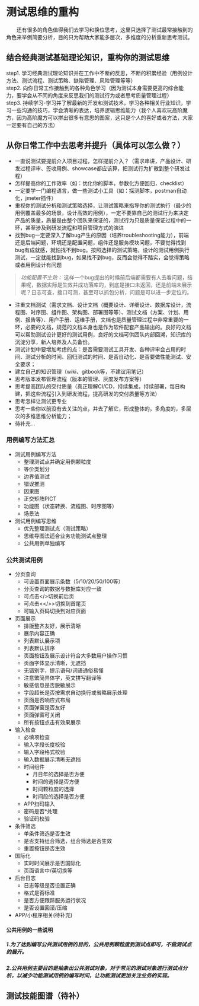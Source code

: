 # 测试思维的重构

&#8195;&#8195;还有很多的角色值得我们去学习和换位思考，这里只选择了测试最常接触到的角色来举例简要分析，目的只为帮助大家能多层次，多维度的分析重新思考测试。

## 结合经典测试基础理论知识，重构你的测试思维

step1. 学习经典测试理论知识并在工作中不断的反思，不断的积累经验（用例设计方法、测试流程、测试策略、缺陷管理、风险管理等等）   
step2. 向你日常工作接触到的各种角色学习（因为测试本身需要更高的综合能力，要学会从不同的角度来反思我们的测试行为或者思考质量管理过程）  
step3. 持续学习-学习并了解最新的开发和测试技术，学习各种相关行业知识，学习一些沟通的技巧，学会清晰的表达，培养逻辑思维能力（我个人喜欢玩高阶魔方，因为高阶魔方可以拼出很多有意思的图案，这只是个人的喜好或者方法，大家一定要有自己的方法）

## 从你日常工作中去思考并提升（具体可以怎么做？）

* 一直说测试要提前介入项目过程，怎样提前介入？（需求串讲，产品设计、研发过程评审、签收用例、showcase都应该算，把测试行为扩散到整个研发过程）
* 怎样提高你的工作效率（如：优化你的脚本，参数化方便回归，checklist）
* 一定要学一门编程语言，做一些测试小工具（如：探测脚本，postman自动化，jmeter插件）
* 重视你的测试分析和测试策略选择，让测试策略来指导你的测试执行（最少的用例覆盖最多的场景，设计高效的用例），一定不要靠自己的测试行为来决定产品的质量，质量是由整个团队来保证的，测试行为只是质量保证过程中的一环，甚至涉及到研发流程和项目管理方式的演进
* 找到bug一定要深入了解bug产生的原因（培养troubleshooting能力），前端还是后端问题，环境还是配置问题，组件还是服务模块问题，不要觉得找到bug有成就感，就怕找不到bug。按照选择的测试策略，设计的测试用例执行测试，一定就能找到bug，如果找不到bug，反而会觉得不踏实，会觉得策略或者用例设计有问题
> _功能配置不生效：_ 这样一个bug提出的时候前后端都需要有人去看问题，结果呢，数据实际是生效并成功落库的，到底是接口未返回，还是前端未展示呢？日志可查，接口可测，甚至可以抓包分析，问题是可以进一步定位的。
* 注重文档测试（需求文档、设计文档（概要设计、详细设计、数据库设计，流程图、时序图、组件图、架构图、部署图等等）、测试文档（方案、计划、用例、报告等）、用户手册、运维手册，文档也是质量管理过程中非常重要的一环，必要的文档，规范的文档本身也是作为软件配套产品输出的。良好的文档可以帮助测试设计更好的测试用例，良好的文档可供团队内部回溯，知识库的沉淀分享，新人培养及人员备份。
* 测试计划中要增加考虑的点：是否需要测试工具开发、各种评审会占用的时间、测试分析的时间、回归测试的时间、是否自动化、是否要做性能测试、安全要求；
* 建立自己的知识管理（wiki、gitbook等，不建议用笔记）
* 思考版本发布管理流程（版本的管理、灰度发布方案等）
* 思考提高团队的交付质量（真正理解CI/CD，持续集成，持续部署，每日构建，把这些流程引入到研发流程，提高研发的交付质量等方法）
* 思考怎样让测试更专业
* 思考一些你以前没有去关注的点，并去了解它，形成整体的，多角度的，多层次的多维思维分析能力；
* 待补充...



### 用例编写方法汇总
- 测试用例编写方法
  - 整理测试点并确定用例颗粒度
  - 等价类划分
  - 边界值测试
  - 错误推测
  - 因果图
  - 正交矩阵PICT
  - 功能图（状态转换、流程图、时序图等）
  - 场景法
- 测试用例编写思维
  - 优先整理测试点（测试策略）
  - 思维导图法适合业务功能测试点整理
  - 公共用例单独编写

### 公共测试用例
- 分页查询
	- 可设置页面展示条数（5/10/20/50/100等）
 	- 分页查询的数据与数据库对应一致
 	- 可点击</>切换前后页
 	- 可点击<</>>切换到首尾页
 	- 可输入页码切换到对应页面
- 页面展示
 	- 排版整齐友好，展示清晰
 	- 展示内容正确
 	- 列表默认展示项
 	- 列表默认排序
 	- 页面按钮及展示设计符合大多数用户操作习惯
 	- 页面字体显示清晰，无遮挡
 	- 无错别字，提示语句/词语通俗易懂
 	- 注意繁简异体字，英文拼写翻译等
 	- 敏感信息是否脱敏展示
 	- 字段超长是否按需求自动换行或省略展示处理
 	- 页面是否响应式布局
 	- 页面弹窗是否友好
 	- 页面弹窗可关闭
 	- 所有按钮点击有效果展示
- 输入检查
 	- 必填项检查
 	- 输入字段长度校验
 	- 输入字段格式校验
 	- 输入数据展示清晰无遮挡
	- 时间组件
 		- 月日年的选择是否方便
     	- 时间的选择是否方便
     	- 时间颗粒度的选择
     	- 时间段的选择是否方便
	-  APP扫码输入
	-  密码是否*处理
	-  验证码校验
-  条件筛选
	- 单条件筛选是否生效
	-  是否支持组合筛选，组合筛选是否生效
	-  重置按钮是否生效
- 国际化
	- 实时时间展示是否国际化
	- 页面语言中/英切换等
- 后台日志
	- 日志等级是否设置正确
	- 格式是否标准
	- 是否方便跟踪服务运行状况
	- 是否设置回滚/压缩
- APP/小程序相关(待补充)
#### 公共用例的一些说明
##### 1.为了达到编写公共测试用例的目的，公共用例颗粒度到测试点即可，不做测试点的展开。
##### 2.公共用例主要目的是抽象出公共测试对象，对于常见的测试对象进行测试点分析，以减少功能测试用例的编写时间，让功能测试更加关注业务的实现。





## 测试技能图谱（待补）
